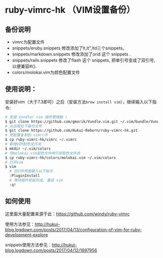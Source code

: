 # ruby-vimrc-hk （VIM设置备份）

## 备份说明

- vimrc为配置文件
- snippets/eruby.snippets 修改添加了lt,lt",ltd三个snippets。
- snippets/markdown.snippets 修改添加了orid 这个 snippets .
- snippets/rails.snippets 修改了flash 这个 snippets, 把单引号变成了双引号,以便兼容#{}.
- colors/molokai.vim为颜色配置文件

## 使用说明：

安装好vim（大于7.3即可）之后（安装方法`brew install vim`），继续输入以下指令:

```bash
# 安装 Vundle( vim 插件管理器 )
$ git clone https://github.com/gmarik/Vundle.vim.git ~/.vim/bundle/Vundle.vim
# 从远程拉下备份文件
$ git clone https://github.com/Hukui-Reborn/ruby-vimrc-hk.git
# 把配置复制到.vimrc中
$ cp ruby-vimrc-hk/vimrc ~/.vimrc
# 新增VIM配色文件夹
$ mkdir ~/.vim/colors
# 将molokai.vim配色文件拷贝到配色文件夹
$ cp ruby-vimrc-hk/colors/molokai.vim ~/.vim/colors
# 打开vim
$ vim
  # 在VIM界面输入以下指令
  :PluginInstall
  # 等待插件安装完成, 重启 vim
  :q!
```

## 如何使用

这里面大量配置来源于此：https://github.com/windy/ruby-vimrc

使用方法参见：http://hukui-blog.logdown.com/posts/2017/04/13/configuration-of-vim-for-ruby-development-explore

snippets使用方法参见：http://hukui-blog.logdown.com/posts/2017/04/12/1697956
